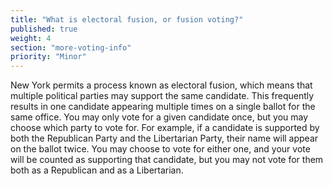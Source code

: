 ```yaml
---
title: "What is electoral fusion, or fusion voting?"
published: true
weight: 4
section: "more-voting-info"
priority: "Minor"
---
```


New York permits a process known as electoral fusion, which means that multiple political parties may support the same candidate. This frequently results in one candidate appearing multiple times on a single ballot for the same office. You may only vote for a given candidate once, but you may choose which party to vote for. For example, if a candidate is supported by both the Republican Party and the Libertarian Party, their name will appear on the ballot twice. You may choose to vote for either one, and your vote will be counted as supporting that candidate, but you may not vote for them both as a Republican and as a Libertarian.  

